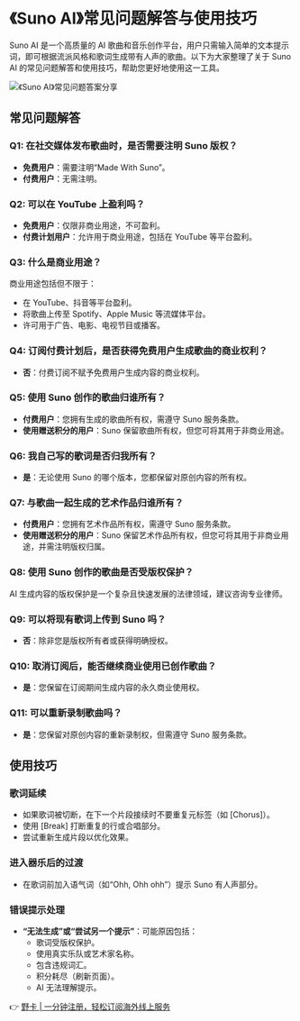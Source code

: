 # 《Suno AI》常见问题解答与使用技巧

Suno AI 是一个高质量的 AI 歌曲和音乐创作平台，用户只需输入简单的文本提示词，即可根据流派风格和歌词生成带有人声的歌曲。以下为大家整理了关于 Suno AI 的常见问题解答和使用技巧，帮助您更好地使用这一工具。

![《Suno AI》常见问题答案分享](https://bbtdd.com/wp-content/uploads/img/6958955665.webp)

## 常见问题解答

### Q1: 在社交媒体发布歌曲时，是否需要注明 Suno 版权？
- **免费用户**：需要注明“Made With Suno”。
- **付费用户**：无需注明。

### Q2: 可以在 YouTube 上盈利吗？
- **免费用户**：仅限非商业用途，不可盈利。
- **付费计划用户**：允许用于商业用途，包括在 YouTube 等平台盈利。

### Q3: 什么是商业用途？
商业用途包括但不限于：
- 在 YouTube、抖音等平台盈利。
- 将歌曲上传至 Spotify、Apple Music 等流媒体平台。
- 许可用于广告、电影、电视节目或播客。

### Q4: 订阅付费计划后，是否获得免费用户生成歌曲的商业权利？
- **否**：付费订阅不赋予免费用户生成内容的商业权利。

### Q5: 使用 Suno 创作的歌曲归谁所有？
- **付费用户**：您拥有生成的歌曲所有权，需遵守 Suno 服务条款。
- **使用赠送积分的用户**：Suno 保留歌曲所有权，但您可将其用于非商业用途。

### Q6: 我自己写的歌词是否归我所有？
- **是**：无论使用 Suno 的哪个版本，您都保留对原创内容的所有权。

### Q7: 与歌曲一起生成的艺术作品归谁所有？
- **付费用户**：您拥有艺术作品所有权，需遵守 Suno 服务条款。
- **使用赠送积分的用户**：Suno 保留艺术作品所有权，但您可将其用于非商业用途，并需注明版权归属。

### Q8: 使用 Suno 创作的歌曲是否受版权保护？
AI 生成内容的版权保护是一个复杂且快速发展的法律领域，建议咨询专业律师。

### Q9: 可以将现有歌词上传到 Suno 吗？
- **否**：除非您是版权所有者或获得明确授权。

### Q10: 取消订阅后，能否继续商业使用已创作歌曲？
- **是**：您保留在订阅期间生成内容的永久商业使用权。

### Q11: 可以重新录制歌曲吗？
- **是**：您保留对原创内容的重新录制权，但需遵守 Suno 服务条款。

## 使用技巧

### 歌词延续
- 如果歌词被切断，在下一个片段接续时不要重复元标签（如 [Chorus]）。
- 使用 [Break] 打断重复的行或合唱部分。
- 尝试重新生成片段以优化效果。

### 进入器乐后的过渡
- 在歌词前加入语气词（如“Ohh, Ohh ohh”）提示 Suno 有人声部分。

### 错误提示处理
- **“无法生成”或“尝试另一个提示”**：可能原因包括：
  - 歌词受版权保护。
  - 使用真实乐队或艺术家名称。
  - 包含违规词汇。
  - 积分耗尽（刷新页面）。
  - AI 无法理解提示。

👉 [野卡 | 一分钟注册，轻松订阅海外线上服务](https://bbtdd.com/yeka)